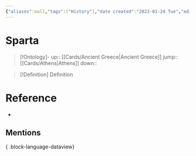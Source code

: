 ```yaml
---
{"aliases":null,"tags":["History"],"date created":"2023-01-24 Tue","edited":"2023-04-06 Thu","dg-publish":true,"permalink":"/cards/sparta/","dgPassFrontmatter":true}
---
```


# Sparta

> [!Ontology]-
> up:: [[Cards/Ancient Greece\|Ancient Greece]]
> jump:: [[Cards/Athens\|Athens]]
> down:: 

> [!Definition] Definition

# Reference

- 

## Mentions


{ .block-language-dataview}